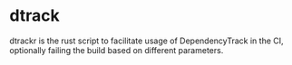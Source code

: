 # dtrack

dtrackr is the rust script to facilitate usage of DependencyTrack in the CI, optionally failing the build based on different parameters.